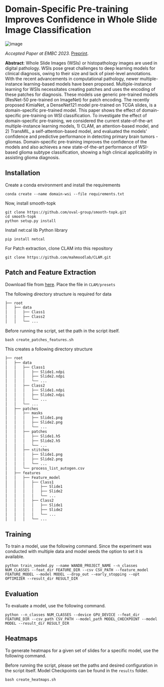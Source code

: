 # Domain-Specific Pre-training Improves Confidence in Whole Slide Image Classification
![image](https://github.com/soham-chitnis10/WSI-domain-specific/assets/77532586/3fed2964-99a7-42be-baac-265cc125aaf7)

*Accepted Paper at EMBC 2023.* [Preprint](https://arxiv.org/abs/2302.09833v2).

**Abstract**: Whole Slide Images (WSIs) or histopathology images are used in digital pathology. WSIs pose great challenges to deep learning models for clinical diagnosis, owing to their size and lack of pixel-level annotations. With the recent advancements in computational pathology, newer multiple-instance learning-based models have been proposed. Multiple-instance learning for WSIs necessitates creating patches and uses the encoding of these patches for diagnosis. These models use generic pre-trained models (ResNet-50 pre-trained on ImageNet) for patch encoding. The recently proposed KimiaNet, a DenseNet121 model pre-trained on TCGA slides, is a domain-specific pre-trained model. This paper shows the effect of domain-specific pre-training on WSI classification. To investigate the effect of domain-specific pre-training, we considered the current state-of-the-art multiple-instance learning models, 1) CLAM, an attention-based model, and 2) TransMIL, a self-attention-based model, and evaluated the models' confidence and predictive performance in detecting primary brain tumors - gliomas. Domain-specific pre-training improves the confidence of the models and also achieves a new state-of-the-art performance of WSI-based glioma subtype classification, showing a high clinical applicability in assisting glioma diagnosis.


## Installation

Create a conda environment and install the requirements

```shell
conda create --name domain-wsi --file requirements.txt
```

Now, install smooth-topk

```shell
git clone https://github.com/oval-group/smooth-topk.git
cd smooth-topk
python setup.py install
```

Install net:cal lib Python library

```shell
pip install netcal
```

For Patch extraction, clone CLAM into this repository

```shell
git clone https://github.com/mahmoodlab/CLAM.git
```

## Patch and Feature Extraction

Download file from [here](https://drive.google.com/file/d/1okHRlO5kvCFCp5YAB9F2jKBKO_MxpobA/view?usp=sharing). Place the file in `CLAM/presets`

The following directory structure is required for data


```bash
├── root
│   ├── data
│   │   ├── Class1
│   │   ├── Class2
│   │   └── ...
```
Before running the script, set the path in the script itself.

```shell
bash create_patches_features.sh
```

This creates a following directory structure

```bash
├── root
│   ├── data
│   │   ├── Class1
│   │   │   ├── Slide1.ndpi
│   │   │   ├── Slide2.ndpi
│   │   │   └── ...
│   │   ├── Class2
│   │   │   ├── Slide1.ndpi
│   │   │   ├── Slide2.ndpi
│   │   │   └── ...
│   │   └── ...
│   ├── patches
│   │   ├── masks
│   │   │   ├── Slide1.png
│   │   │   ├── Slide2.png
│   │   │   └── ...
│   │   ├── patches
│   │   │   ├── Slide1.h5
│   │   │   ├── Slide2.h5
│   │   │   └── ...
│   │   ├── stitches
│   │   │   ├── Slide1.png
│   │   │   ├── Slide2.png
│   │   │   └── ...
│   │   └── process_list_autogen.csv
│   ├── features
│   │   ├── Feature_model
│   │   │   ├── Class1
│   │   │   │   ├── Slide1
│   │   │   │   ├── Slide2
│   │   │   │   └── ...
│   │   │   ├── Class2
│   │   │   │   ├── Slide1
│   │   │   │   ├── Slide2
│   │   │   │   └── ...
│   │   │   └── ...
```

## Training

To train a model, use the following command. Since the experiment was conducted with multiple data and model seeds the option to set it is available.

```shell
python train_seeded.py --name WANDB_PROJECT_NAME --n_classes NUM_CLASSES --feat_dir FEATURE_DIR --csv CSV_PATH --feature_model FEATURE_MODEL --model MODEL --drop_out --early_stopping --opt OPTIMIZER --result_dir RESULT_DIR
```

## Evaluation

To evaluate a model, use the following command.

```shell
python --n_classes NUM_CLASSES --device GPU_DEVICE --feat_dir FEATURE_DIR --csv_path CSV_PATH --model_path MODEL_CHECKPOINT --model MODEL --result_dir RESULT_DIR
```

## Heatmaps

To generate heatmaps for a given set of slides for a specific model, use the following command.

Before running the script, please set the paths and desired configuration in the script itself. Model Checkpoints can be found in the `results` folder.

```shell
bash create_heatmaps.sh
```
